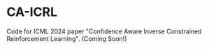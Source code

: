 # CA-ICRL

Code for ICML 2024 paper "Confidence Aware Inverse Constrained Reinforcement Learning". (Coming Soon!)

